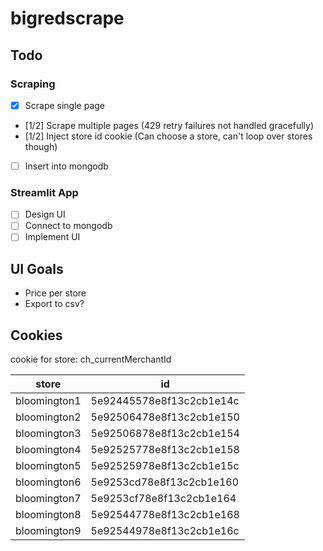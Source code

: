 # bigredscrape

## Todo
### Scraping
- [X] Scrape single page
- [1/2] Scrape multiple pages (429 retry failures not handled gracefully)
- [1/2] Inject store id cookie (Can choose a store, can't loop over stores though)
- [ ] Insert into mongodb

### Streamlit App
- [ ] Design UI
- [ ] Connect to mongodb
- [ ] Implement UI

## UI Goals
* Price per store
* Export to csv?

## Cookies
cookie for store: ch_currentMerchantId

| store | id |
| --- | --- |
| bloomington1 | 5e92445578e8f13c2cb1e14c |
| bloomington2 | 5e92506478e8f13c2cb1e150 |
| bloomington3 | 5e92506878e8f13c2cb1e154 |
| bloomington4 | 5e92525778e8f13c2cb1e158 |
| bloomington5 | 5e92525978e8f13c2cb1e15c |
| bloomington6 | 5e9253cd78e8f13c2cb1e160 |
| bloomington7 | 5e9253cf78e8f13c2cb1e164 |
| bloomington8 | 5e92544778e8f13c2cb1e168 |
| bloomington9 | 5e92544978e8f13c2cb1e16c |